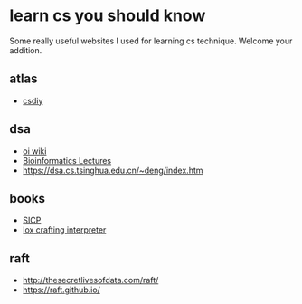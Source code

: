 # learn cs you should know
Some really useful websites I used for learning cs technique.
Welcome your addition.

## atlas
- [csdiy](https://csdiy.wiki/)


## dsa
- [oi wiki](https://oi-wiki.org/)
- [Bioinformatics Lectures](https://www.cs.cmu.edu/~ckingsf/bioinfo-lectures/)
- https://dsa.cs.tsinghua.edu.cn/~deng/index.htm

## books
- [SICP](https://mitp-content-server.mit.edu/books/content/sectbyfn/books_pres_0/6515/sicp.zip/index.html)
- [lox crafting interpreter](https://craftinginterpreters.com/)

## raft
- http://thesecretlivesofdata.com/raft/
- https://raft.github.io/
